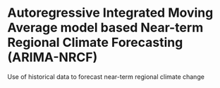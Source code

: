 # Autoregressive Integrated Moving Average model based Near-term Regional Climate Forecasting (ARIMA-NRCF)
Use of historical data to forecast near-term regional climate change
